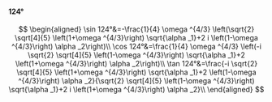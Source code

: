 #### 124°

$$
\begin{aligned}
\sin 124°&=-\frac{1}{4} \omega ^{4/3} \left(\sqrt{2} \sqrt[4]{5} \left(1+\omega ^{4/3}\right) \sqrt{\alpha _1}+2 i \left(1-\omega ^{4/3}\right) \alpha _2\right)\\
\cos 124°&=\frac{1}{4} \omega ^{4/3} \left(-i \sqrt{2} \sqrt[4]{5} \left(1-\omega ^{4/3}\right) \sqrt{\alpha _1}+2 \left(1+\omega ^{4/3}\right) \alpha _2\right)\\
\tan 124°&=\frac{-i \sqrt{2} \sqrt[4]{5} \left(1+\omega ^{4/3}\right) \sqrt{\alpha _1}+2 \left(1-\omega ^{4/3}\right) \alpha _2}{\sqrt{2} \sqrt[4]{5} \left(1-\omega
^{4/3}\right) \sqrt{\alpha _1}+2 i \left(1+\omega ^{4/3}\right) \alpha _2}\\
\end{aligned}
$$

